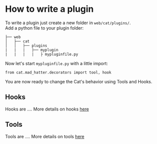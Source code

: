 # How to write a plugin

To write a plugin just create a new folder in `web/cat/plugins/`.  
Add a python file to your plugin folder:

    ├── web
    │   ├── cat
    │   │   ├── plugins
    |   |   |   ├── myplugin
    |   |   |   |   ├ mypluginfile.py

Now let's start `mypluginfile.py` with a little import:

    from cat.mad_hatter.decorators import tool, hook

You are now ready to change the Cat's behavior using Tools and Hooks.

## Hooks

Hooks are ....
More details on hooks [here](hooks.md)

## Tools

Tools are ....
More details on tools [here](tools.md)

